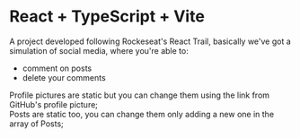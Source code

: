 # React + TypeScript + Vite

A project developed following Rockeseat's React Trail, basically we've got a simulation of social media, where you're able to:
- comment on posts
- delete your comments

Profile pictures are static but you can change them using the link from GitHub's profile picture;\
Posts are static too, you can change them only adding a new one in the array of Posts;
